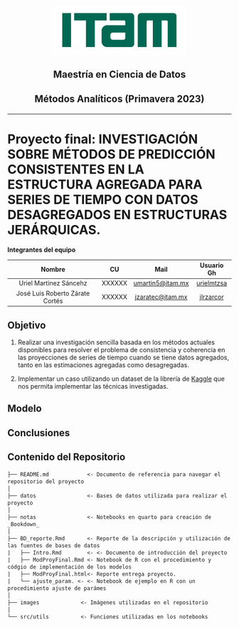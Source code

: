 <p align = "center">
    <img src="images/logo_itam.png" width="300" height="110" />

## <p align = "center"> Maestría en Ciencia de Datos

## <p align = "center"> Métodos Analíticos (Primavera 2023)

---
  
# Proyecto final: INVESTIGACIÓN SOBRE MÉTODOS DE PREDICCIÓN CONSISTENTES EN LA ESTRUCTURA AGREGADA PARA SERIES DE TIEMPO CON DATOS DESAGREGADOS EN ESTRUCTURAS JERÁRQUICAS.

**Integrantes del equipo**  

| Nombre                          |     CU   | Mail                    | Usuario Gh                                    |
| :-----------------------------: | :------: | :---------------------: | :-------------------------------------------: |
| Uriel Martinez Sáncehz          | XXXXXX   | umartin5@itam.mx        | [urielmtzsa](https://github.com/urielmtzsa)   |
| José Luis Roberto Zárate Cortés | XXXXXX   | jzaratec@itam.mx        | [jlrzarcor](https://github.com/jlrzarcor)     |

## Objetivo
1. Realizar una investigación sencilla basada en los métodos actuales disponibles para resolver el problema de consistencia y coherencia en las proyecciones de series de tiempo cuando se tiene datos 
agregados, tanto en las estimaciones agregadas como desagregadas.

2. Implementar un caso utilizando un dataset de la librería de [Kaggle](https://www.kaggle.com/competitions/tabular-playground-series-sep-2022/data) que nos permita implementar las técnicas investigadas.


## Modelo




## Conclusiones




## Contenido del Repositorio

```
├── README.md            <- Documento de referencia para navegar el repositorio del proyecto
│
├── datos                <- Bases de datos utilizada para realizar el proyecto
│
├── notas                <- Notebooks en quarto para creación de _Bookdown_
│
├── BD_reporte.Rmd       <- Reporte de la descripción y utilización de las fuentes de bases de datos
|   ├── Intro.Rmd        <- <- Documento de introducción del proyecto
|   ├── ModProyFinal.Rmd <- Notebook de R con el procedimiento y códgio de implementación de los modelos
|   ├── ModProyFinal.html<- Reporte entrega proyecto.
|   └── ajuste_param. <- <- Notebook de ejemplo en R con un procedimiento ajuste de parámes
│
├── images             <- Imágenes utilizadas en el repositorio
│
└── src/utils          <- Funciones utilizadas en los notebooks
